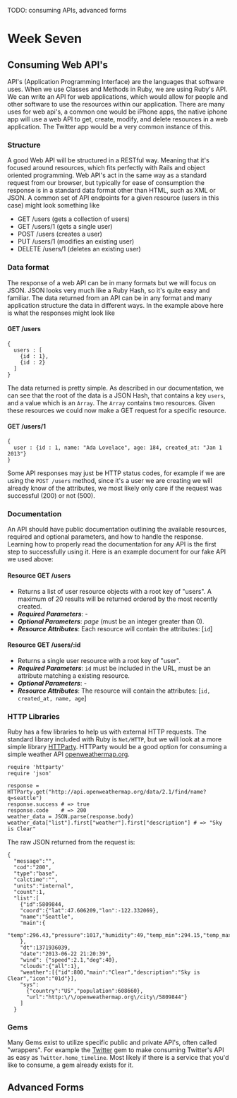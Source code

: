 TODO: consuming APIs, advanced forms

# Week Seven

## Consuming Web API's
API's (Application Programming Interface) are the languages that software uses. When we use Classes and Methods in Ruby, we are using Ruby's API. We can write an API for web applications, which would allow for people and other software to use the resources within our application. There are many uses for web api's, a common one would be iPhone apps, the native iphone app will use a web API to get, create, modify, and delete resources in a web application. The Twitter app would be a very common instance of this.

### Structure
A good Web API will be structured in a RESTful way. Meaning that it's focused around resources, which fits perfectly with Rails and object oriented programming. Web API's act in the same way as a standard request from our browser, but typically for ease of consumption the response is in a standard data format other than HTML, such as XML or JSON. A common set of API endpoints for a given resource (users in this case) might look something like

- GET /users (gets a collection of users)
- GET /users/1 (gets a single user)
- POST /users (creates a user)
- PUT /users/1 (modifies an existing user)
- DELETE /users/1 (deletes an existing user)


### Data format
The response of a web API can be in many formats but we will focus on JSON. JSON looks very much like a Ruby Hash, so it's quite easy and familiar. The data returned from an API can be in any format and many application structure the data in different ways. In the example above here is what the responses might look like

#### GET /users

    {
      users : [
        {id : 1},
        {id : 2}
      ]
    }
The data returned is pretty simple. As described in our documentation, we can see that the root of the data is a JSON Hash, that contains a key `users`, and a value which is an `Array`. The `Array` contains two resources. Given these resources we could now make a GET request for a specific resource.
#### GET /users/1

    {
      user : {id : 1, name: "Ada Lovelace", age: 184, created_at: "Jan 1 2013"}
    }
    
Some API responses may just be HTTP status codes, for example if we are using the `POST /users` method, since it's a user we are creating we will already know of the attributes, we most likely only care if the request was successful (200) or not (500).

### Documentation

An API should have public documentation outlining the available resources, required and optional parameters, and how to handle the response. Learning how to properly read the documentation for any API is the first step to successfully using it. Here is an example document for our fake API we used above:

#### Resource GET /users
- Returns a list of user resource objects with a root key of "users". A maximum of 20 results will be returned ordered by the most recently created. 
- ***Required Parameters***: -
- ***Optional Parameters***: *page* (must be an integer greater than 0). 
- ***Resource Attributes***: Each resource will contain the attributes: [`id`]


#### Resource GET /users/:id
- Returns a single user resource with a root key of "user".
- ***Required Parameters***: `id` must be included in the URL, must be an attribute matching a existing resource.
- ***Optional Parameters***: -
- ***Resource Attributes***: The resource will contain the attributes: [`id, created_at, name, age`]

### HTTP Libraries
Ruby has a few libraries to help us with external HTTP requests. The standard library included with Ruby is `Net/HTTP`, but we will look at a more simple library [HTTParty](https://github.com/jnunemaker/httparty "HTTParty"). HTTParty would be a good option for consuming a simple weather API [openweathermap.org](http://openweathermap.org/wiki/API/2.1/JSON_API#Find_City_via_name).

    require 'httparty'
    require 'json'
    
    response = HTTParty.get("http://api.openweathermap.org/data/2.1/find/name?q=seattle")
    response.success # => true
    response.code    # => 200
    weather_data = JSON.parse(response.body)
    weather_data["list"].first["weather"].first["description"] # => "Sky is Clear"
    
The raw JSON returned from the request is:

    {
      "message":"",
      "cod":"200",
      "type":"base",
      "calctime":"",
      "units":"internal",
      "count":1,
      "list":[
        {"id":5809844,
        "coord":{"lat":47.606209,"lon":-122.332069},
        "name":"Seattle",
        "main":{
          "temp":296.43,"pressure":1017,"humidity":49,"temp_min":294.15,"temp_max":298.71
        },
        "dt":1371936039,
        "date":"2013-06-22 21:20:39",
        "wind": {"speed":2.1,"deg":40},
        "clouds":{"all":1},
        "weather":[{"id":800,"main":"Clear","description":"Sky is Clear","icon":"01d"}],
        "sys":
          {"country":"US","population":608660},
          "url":"http:\/\/openweathermap.org\/city\/5809844"}
        ]
      }
      
### Gems
Many Gems exist to utilize specific public and private API's, often called "wrappers". For example the [Twitter](https://github.com/sferik/twitter) gem to make consuming Twitter's API as easy as `Twitter.home_timeline`. Most likely if there is a service that you'd like to consume, a gem already exists for it.

## Advanced Forms